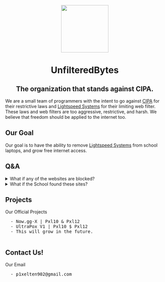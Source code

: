 
<p align="center">
  <kbd>
    <img width="150px" src="/img/UnfilteredBytes.jpg">
  </kbd>
</p>

<h1 align="center">UnfilteredBytes</h1>
<h2 align="center">The organization that stands against CIPA.</h2>

We are a small team of programmers with the intent to go against <a href="https://www.fcc.gov/consumers/guides/childrens-internet-protection-act">CIPA</a> for their restrictive laws and <a href=https://www.lightspeedsystems.com/>Lightspeed Systems</a> for their limiting web filter.
These laws and web filters are too aggressive, restrictive, and harsh. We believe that freedom should be applied to the internet too.

## Our Goal

Our goal is to have the ability to remove <a href=https://www.lightspeedsystems.com/>Lightspeed Systems</a> from school laptops, and grow free internet access.

## Q&A

<details>
  <summary>What if any of the websites are blocked?</summary>

  ### Use it in a proxy, or deploy it with our repos.
</details>

<details>
  <summary>What if the School found these sites?</summary>

  ### UnfilteredBytes is not responsible for any trouble caused by other people that find our sites.
</details>

## Projects

</details>
  <summary>Our Official Projects</summary>
  <pre>
  - Now.gg-X | Pxl10 & Pxl12
  - UltraPox V1 | Pxl10 $ Pxl12 
  - This will grow in the future.
  </pre>
</details>

## Contact Us!


</details>
  <summary>Our Email</summary>
  <pre>
  - p1xelten902@gmail.com
  </pre>
</details>
